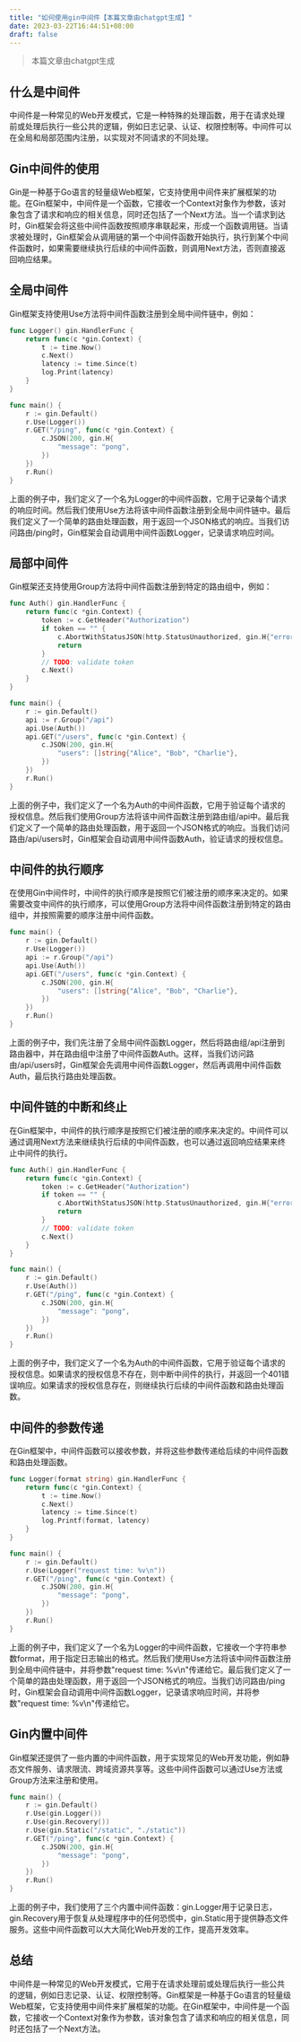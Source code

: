 ```yaml
---
title: "如何使用gin中间件【本篇文章由chatgpt生成】"
date: 2023-03-22T16:44:51+08:00
draft: false
---
```

> 本篇文章由chatgpt生成

## 什么是中间件

中间件是一种常见的Web开发模式，它是一种特殊的处理函数，用于在请求处理前或处理后执行一些公共的逻辑，例如日志记录、认证、权限控制等。中间件可以在全局和局部范围内注册，以实现对不同请求的不同处理。

## Gin中间件的使用

Gin是一种基于Go语言的轻量级Web框架，它支持使用中间件来扩展框架的功能。在Gin框架中，中间件是一个函数，它接收一个Context对象作为参数，该对象包含了请求和响应的相关信息，同时还包括了一个Next方法。当一个请求到达时，Gin框架会将这些中间件函数按照顺序串联起来，形成一个函数调用链。当请求被处理时，Gin框架会从调用链的第一个中间件函数开始执行，执行到某个中间件函数时，如果需要继续执行后续的中间件函数，则调用Next方法，否则直接返回响应结果。

## 全局中间件

Gin框架支持使用Use方法将中间件函数注册到全局中间件链中，例如：

```Go
func Logger() gin.HandlerFunc {
    return func(c *gin.Context) {
        t := time.Now()
        c.Next()
        latency := time.Since(t)
        log.Print(latency)
    }
}

func main() {
    r := gin.Default()
    r.Use(Logger())
    r.GET("/ping", func(c *gin.Context) {
        c.JSON(200, gin.H{
            "message": "pong",
        })
    })
    r.Run()
}
```

上面的例子中，我们定义了一个名为Logger的中间件函数，它用于记录每个请求的响应时间。然后我们使用Use方法将该中间件函数注册到全局中间件链中。最后我们定义了一个简单的路由处理函数，用于返回一个JSON格式的响应。当我们访问路由/ping时，Gin框架会自动调用中间件函数Logger，记录请求响应时间。

## 局部中间件

Gin框架还支持使用Group方法将中间件函数注册到特定的路由组中，例如：

```Go
func Auth() gin.HandlerFunc {
    return func(c *gin.Context) {
        token := c.GetHeader("Authorization")
        if token == "" {
            c.AbortWithStatusJSON(http.StatusUnauthorized, gin.H{"error": "authorization required"})
            return
        }
        // TODO: validate token
        c.Next()
    }
}

func main() {
    r := gin.Default()
    api := r.Group("/api")
    api.Use(Auth())
    api.GET("/users", func(c *gin.Context) {
        c.JSON(200, gin.H{
            "users": []string{"Alice", "Bob", "Charlie"},
        })
    })
    r.Run()
}
```

上面的例子中，我们定义了一个名为Auth的中间件函数，它用于验证每个请求的授权信息。然后我们使用Group方法将该中间件函数注册到路由组/api中。最后我们定义了一个简单的路由处理函数，用于返回一个JSON格式的响应。当我们访问路由/api/users时，Gin框架会自动调用中间件函数Auth，验证请求的授权信息。

## 中间件的执行顺序

在使用Gin中间件时，中间件的执行顺序是按照它们被注册的顺序来决定的。如果需要改变中间件的执行顺序，可以使用Group方法将中间件函数注册到特定的路由组中，并按照需要的顺序注册中间件函数。

```Go
func main() {
    r := gin.Default()
    r.Use(Logger())
    api := r.Group("/api")
    api.Use(Auth())
    api.GET("/users", func(c *gin.Context) {
        c.JSON(200, gin.H{
            "users": []string{"Alice", "Bob", "Charlie"},
        })
    })
    r.Run()
}
```
上面的例子中，我们先注册了全局中间件函数Logger，然后将路由组/api注册到路由器中，并在路由组中注册了中间件函数Auth。这样，当我们访问路由/api/users时，Gin框架会先调用中间件函数Logger，然后再调用中间件函数Auth，最后执行路由处理函数。

## 中间件链的中断和终止

在Gin框架中，中间件的执行顺序是按照它们被注册的顺序来决定的。中间件可以通过调用Next方法来继续执行后续的中间件函数，也可以通过返回响应结果来终止中间件的执行。

```Go
func Auth() gin.HandlerFunc {
    return func(c *gin.Context) {
        token := c.GetHeader("Authorization")
        if token == "" {
            c.AbortWithStatusJSON(http.StatusUnauthorized, gin.H{"error": "authorization required"})
            return
        }
        // TODO: validate token
        c.Next()
    }
}

func main() {
    r := gin.Default()
    r.Use(Auth())
    r.GET("/ping", func(c *gin.Context) {
        c.JSON(200, gin.H{
            "message": "pong",
        })
    })
    r.Run()
}
```
上面的例子中，我们定义了一个名为Auth的中间件函数，它用于验证每个请求的授权信息。如果请求的授权信息不存在，则中断中间件的执行，并返回一个401错误响应。如果请求的授权信息存在，则继续执行后续的中间件函数和路由处理函数。

## 中间件的参数传递

在Gin框架中，中间件函数可以接收参数，并将这些参数传递给后续的中间件函数和路由处理函数。

```Go
func Logger(format string) gin.HandlerFunc {
    return func(c *gin.Context) {
        t := time.Now()
        c.Next()
        latency := time.Since(t)
        log.Printf(format, latency)
    }
}

func main() {
    r := gin.Default()
    r.Use(Logger("request time: %v\n"))
    r.GET("/ping", func(c *gin.Context) {
        c.JSON(200, gin.H{
            "message": "pong",
        })
    })
    r.Run()
}
```
上面的例子中，我们定义了一个名为Logger的中间件函数，它接收一个字符串参数format，用于指定日志输出的格式。然后我们使用Use方法将该中间件函数注册到全局中间件链中，并将参数"request time: %v\n"传递给它。最后我们定义了一个简单的路由处理函数，用于返回一个JSON格式的响应。当我们访问路由/ping时，Gin框架会自动调用中间件函数Logger，记录请求响应时间，并将参数"request time: %v\n"传递给它。

## Gin内置中间件

Gin框架还提供了一些内置的中间件函数，用于实现常见的Web开发功能，例如静态文件服务、请求限流、跨域资源共享等。这些中间件函数可以通过Use方法或Group方法来注册和使用。

```Go
func main() {
    r := gin.Default()
    r.Use(gin.Logger())
    r.Use(gin.Recovery())
    r.Use(gin.Static("/static", "./static"))
    r.GET("/ping", func(c *gin.Context) {
        c.JSON(200, gin.H{
            "message": "pong",
        })
    })
    r.Run()
}
```
上面的例子中，我们使用了三个内置中间件函数：gin.Logger用于记录日志，gin.Recovery用于恢复从处理程序中的任何恐慌中，gin.Static用于提供静态文件服务。这些中间件函数可以大大简化Web开发的工作，提高开发效率。

## 总结

中间件是一种常见的Web开发模式，它用于在请求处理前或处理后执行一些公共的逻辑，例如日志记录、认证、权限控制等。Gin框架是一种基于Go语言的轻量级Web框架，它支持使用中间件来扩展框架的功能。在Gin框架中，中间件是一个函数，它接收一个Context对象作为参数，该对象包含了请求和响应的相关信息，同时还包括了一个Next方法。


